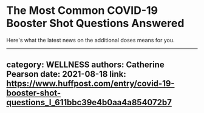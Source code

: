 # The Most Common COVID-19 Booster Shot Questions Answered

Here's what the latest news on the additional doses means for you.

---
category: WELLNESS
authors: Catherine Pearson
date: 2021-08-18
link: https://www.huffpost.com/entry/covid-19-booster-shot-questions_l_611bbc39e4b0aa4a854072b7
---
